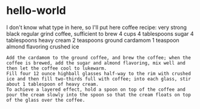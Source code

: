 # hello-world

I don't know what type in here, so I'll put here coffee recipe:
very strong black regular grind coffee, sufficient to brew 4 cups
4 tablespoons sugar
4 tablespoons heavy cream
2 teaspoons ground cardamom
1 teaspoon almond flavoring
crushed ice


    Add the cardamom to the ground coffee, and brew the coffee; when the coffee is brewed, add the sugar and almond flavoring, mix well and then let the coffee cool to lukewarm.
    Fill four 12 ounce highball glasses half-way to the rim with crushed ice and then fill two-thirds full with coffee; into each glass, stir about 1 tablespoon of heavy cream.
    To achieve a layered effect, hold a spoon on top of the coffee and pour the cream slowly into the spoon so that the cream floats on top of the glass over the coffee.
